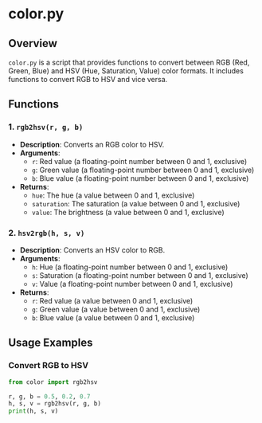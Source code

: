 # color.py

## Overview
`color.py` is a script that provides functions to convert between RGB (Red, Green, Blue) and HSV (Hue, Saturation, Value) color formats. It includes functions to convert RGB to HSV and vice versa.

## Functions

### 1. `rgb2hsv(r, g, b)`
- **Description**: Converts an RGB color to HSV.
- **Arguments**:
  - `r`: Red value (a floating-point number between 0 and 1, exclusive)
  - `g`: Green value (a floating-point number between 0 and 1, exclusive)
  - `b`: Blue value (a floating-point number between 0 and 1, exclusive)
- **Returns**: 
  - `hue`: The hue (a value between 0 and 1, exclusive)
  - `saturation`: The saturation (a value between 0 and 1, exclusive)
  - `value`: The brightness (a value between 0 and 1, exclusive)

### 2. `hsv2rgb(h, s, v)`
- **Description**: Converts an HSV color to RGB.
- **Arguments**:
  - `h`: Hue (a floating-point number between 0 and 1, exclusive)
  - `s`: Saturation (a floating-point number between 0 and 1, exclusive)
  - `v`: Value (a floating-point number between 0 and 1, exclusive)
- **Returns**:
  - `r`: Red value (a value between 0 and 1, exclusive)
  - `g`: Green value (a value between 0 and 1, exclusive)
  - `b`: Blue value (a value between 0 and 1, exclusive)

## Usage Examples

### Convert RGB to HSV

```python
from color import rgb2hsv

r, g, b = 0.5, 0.2, 0.7
h, s, v = rgb2hsv(r, g, b)
print(h, s, v)

